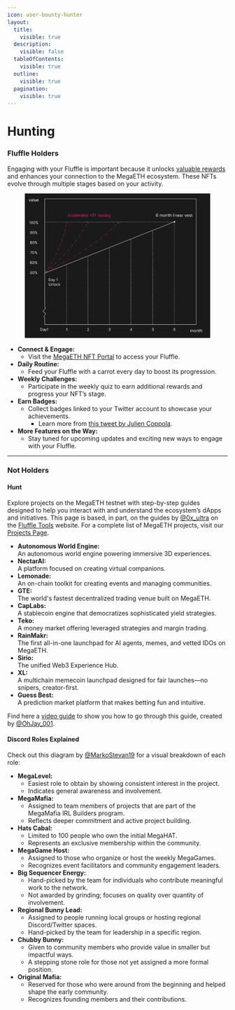```yaml
---
icon: user-bounty-hunter
layout:
  title:
    visible: true
  description:
    visible: false
  tableOfContents:
    visible: true
  outline:
    visible: true
  pagination:
    visible: true
---
```


# Hunting

### Fluffle Holders

Engaging with your Fluffle is important because it unlocks [valuable rewards](https://www.megaeth.com/thefluffle) and enhances your connection to the MegaETH ecosystem. These NFTs evolve through multiple stages based on your activity.

<div data-full-width="true"><figure><img src="../../.gitbook/assets/image (4).png" alt="" width="563"><figcaption></figcaption></figure></div>

* **Connect & Engage:**
  * Visit the [MegaETH NFT Portal](https://nft.megaeth.com/) to access your Fluffle.
* **Daily Routine:**
  * Feed your Fluffle with a carrot every day to boost its progression.
* **Weekly Challenges:**
  * Participate in the weekly quiz to earn additional rewards and progress your NFT’s stage.
* **Earn Badges:**
  * Collect badges linked to your Twitter account to showcase your achievements.
    * Learn more from [this tweet by Julien Coppola](https://x.com/juliencoppola/status/1905251593777262617).
* **More Features on the Way:**
  * Stay tuned for upcoming updates and exciting new ways to engage with your Fluffle.

***

### Not Holders

#### Hunt

Explore projects on the MegaETH testnet with step-by-step guides designed to help you interact with and understand the ecosystem’s dApps and initiatives. This page is based, in part, on the guides by [@0x\_ultra](https://x.com/0x_ultra/status/1903100994277474567) on the [Fluffle Tools](https://www.fluffle.tools/explore) website. For a complete list of MegaETH projects, visit our[ Projects Page](../../community/ecosystem/projects/).

* **Autonomous World Engine:**\
  An autonomous world engine powering immersive 3D experiences.
* **NectarAI:**\
  A platform focused on creating virtual companions.
* **Lemonade:**\
  An on-chain toolkit for creating events and managing communities.
* **GTE:**\
  The world's fastest decentralized trading venue built on MegaETH.
* **CapLabs:**\
  A stablecoin engine that democratizes sophisticated yield strategies.
* **Teko:**\
  A money market offering leveraged strategies and margin trading.
* **RainMakr:**\
  The first all-in-one launchpad for AI agents, memes, and vetted IDOs on MegaETH.
* **Sirio:**\
  The unified Web3 Experience Hub.
* **XL:**\
  A multichain memecoin launchpad designed for fair launches—no snipers, creator-first.
* **Guess Best:**\
  A prediction market platform that makes betting fun and intuitive.

Find here a [video guide](https://x.com/OhJay_001/status/1903875628857757997) to show you how to go through this guide, created by [@OhJay\_001](https://x.com/OhJay_001).

#### Discord Roles Explained

Check out this diagram by [@MarkoStevan19](https://x.com/MarkoStevan19/status/1881688979638300713) for a visual breakdown of each role:

* **MegaLevel:**
  * Easiest role to obtain by showing consistent interest in the project.
  * Indicates general awareness and involvement.
* **MegaMafia:**
  * Assigned to team members of projects that are part of the MegaMafia IRL Builders program.
  * Reflects deeper commitment and active project building.
* **Hats Cabal:**
  * Limited to 100 people who own the initial MegaHAT.
  * Represents an exclusive membership within the community.
* **MegaGame Host:**
  * Assigned to those who organize or host the weekly MegaGames.
  * Recognizes event facilitators and community engagement leaders.
* **Big Sequencer Energy:**
  * Hand-picked by the team for individuals who contribute meaningful work to the network.
  * Not awarded by grinding; focuses on quality over quantity of involvement.
* **Regional Bunny Lead:**
  * Assigned to people running local groups or hosting regional Discord/Twitter spaces.
  * Hand-picked by the team for leadership in a specific region.
* **Chubby Bunny:**
  * Given to community members who provide value in smaller but impactful ways.
  * A stepping stone role for those not yet assigned a more formal position.
* **Original Mafia:**
  * Reserved for those who were around from the beginning and helped shape the early community.
  * Recognizes founding members and their contributions.
